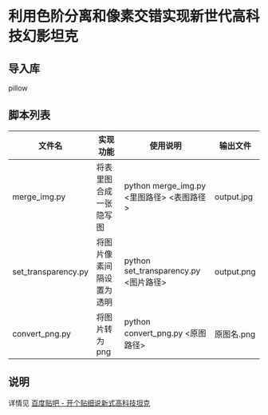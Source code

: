 # 利用色阶分离和像素交错实现新世代高科技幻影坦克

## 导入库
pillow

## 脚本列表
| 文件名 | 实现功能 | 使用说明 | 输出文件 |
|-------|-------|-------|-------|
| merge_img.py | 将表里图合成一张隐写图 | python merge_img.py <里图路径> <表图路径> | output.jpg |
| set_transparency.py | 将图片像素间隔设置为透明 | python set_transparency.py <图片路径> | output.png |
convert_png.py | 将图片转为png | python convert_png.py <原图路径> | 原图名.png|

## 说明
详情见 [百度贴吧 - 开个贴细说新式高科技坦克](https://tieba.baidu.com/p/9093709508?pid=150608350742)